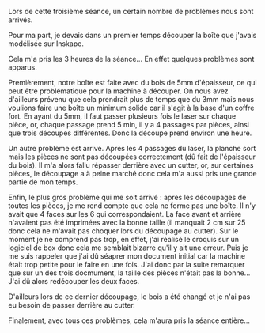 <p> Lors de cette troisième séance, un certain nombre de problèmes nous sont arrivés.</p>
<p>Pour ma part, je devais dans un premier temps découper la boîte que j'avais modélisée sur Inskape.</p>
<p>Cela m'a pris les 3 heures de la séance... En effet quelques problèmes sont apparus.</p>
<p>Premièrement, notre boîte est faite avec du bois de 5mm d'épaisseur, ce qui peut être problématique pour la machine à découper.
On nous avez d'ailleurs prévenu que cela prendrait plus de temps que du 3mm mais nous voulions faire une boîte un minimum solide car il s'agit à la base d'un coffre fort. En ayant du 5mm, il faut passer plusieurs
fois le laser sur chaque pièce, or, chaque passage prend 5 min, il y a 4 passages par pièces, ainsi que trois découpes différentes. Donc la découpe prend environ une heure.</p>
<p>Un autre problème est arrivé. Après les 4 passages du laser, la planche sort mais les pièces ne sont pas découpées correctement (dû fait de l'épaisseur du bois). Il m'a alors fallu répasser derrière avec un cutter, 
or, sur certaines pièces, le découpage a à peine marché donc cela m'a aussi pris une grande partie de mon temps.</p> <p>Enfin, le plus gros problème qui me soit arrivé : après les découpages de toutes les pièces, 
je me rend compte que cela ne forme pas une boîte. Il n'y avait que 4 faces sur les 6 qui correspondaient. La face avant et arrière
n'avaient pas été imprimées avec la bonne taille (il manquait 2 cm sur 25 donc cela ne m'avait pas choquer lors du découpage au cutter). Sur le moment je ne comprend pas trop, en effet, j'ai réalisé le croquis sur
un logiciel de box donc cela me semblait bizarre qu'il y ait une erreur. Puis je me suis rappeler que j'ai dû séaprer mon document initial car la machine était trop petite pour le faire en une fois. J'ai donc par la suite remarquer que sur un des trois docmument, la taille des pièces n'était pas la bonne...
J'ai dû alors redécouper les deux faces.</p> <p>D'ailleurs lors de ce dernier découpage, le bois a été changé et je n'ai pas eu besoin de passer derrière au cutter.</p>
<p>Finalement, avec tous ces problèmes, cela m'aura pris la séance entière...</p>
